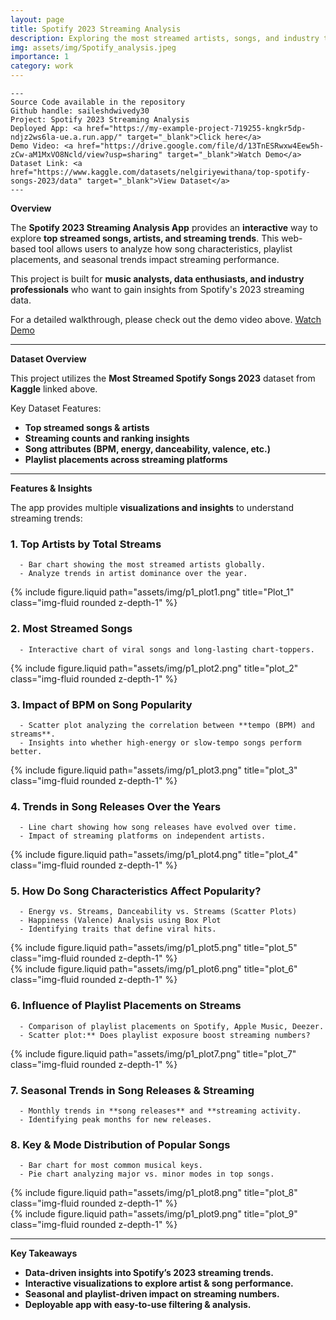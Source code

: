 ```yaml
---
layout: page
title: Spotify 2023 Streaming Analysis
description: Exploring the most streamed artists, songs, and industry trends of 2023 through interactive data visualization.
img: assets/img/Spotify_analysis.jpeg
importance: 1
category: work
---
```


    ---
    Source Code available in the repository
    Github handle: saileshdwivedy30
    Project: Spotify 2023 Streaming Analysis
    Deployed App: <a href="https://my-example-project-719255-kngkr5dp-ndjz2ws6la-ue.a.run.app/" target="_blank">Click here</a>
    Demo Video: <a href="https://drive.google.com/file/d/13TnESRwxw4Eew5h-zCw-aM1MxVO8Ncld/view?usp=sharing" target="_blank">Watch Demo</a>  
    Dataset Link: <a href="https://www.kaggle.com/datasets/nelgiriyewithana/top-spotify-songs-2023/data" target="_blank">View Dataset</a>
    ---

**Overview**

The **Spotify 2023 Streaming Analysis App** provides an **interactive** way to explore **top streamed songs, artists, and streaming trends**. This web-based tool allows users to analyze how song characteristics, playlist placements, and seasonal trends impact streaming performance.

This project is built for **music analysts, data enthusiasts, and industry professionals** who want to gain insights from Spotify's 2023 streaming data.

For a detailed walkthrough, please check out the demo video above. <a href="https://drive.google.com/file/d/13TnESRwxw4Eew5h-zCw-aM1MxVO8Ncld/view?usp=sharing" target="_blank">Watch Demo</a>

---

**Dataset Overview**

This project utilizes the **Most Streamed Spotify Songs 2023** dataset from **Kaggle** linked above.

Key Dataset Features:

   - **Top streamed songs & artists**
   - **Streaming counts and ranking insights**
   - **Song attributes (BPM, energy, danceability, valence, etc.)**
   - **Playlist placements across streaming platforms**

---

**Features & Insights**

The app provides multiple **visualizations and insights** to understand streaming trends:

### 1. **Top Artists by Total Streams**

      - Bar chart showing the most streamed artists globally.
      - Analyze trends in artist dominance over the year.

<div class="row">
    <div class="col-sm mt-3 mt-md-0">
        {% include figure.liquid path="assets/img/p1_plot1.png" title="Plot_1" class="img-fluid rounded z-depth-1" %}
    </div>
</div>

### 2. **Most Streamed Songs**

      - Interactive chart of viral songs and long-lasting chart-toppers.
  
<div class="row">
    <div class="col-sm mt-3 mt-md-0">
        {% include figure.liquid path="assets/img/p1_plot2.png" title="plot_2" class="img-fluid rounded z-depth-1" %}
    </div>
</div>

###   3. **Impact of BPM on Song Popularity**

      - Scatter plot analyzing the correlation between **tempo (BPM) and streams**.
      - Insights into whether high-energy or slow-tempo songs perform better.

<div class="row">
    <div class="col-sm mt-3 mt-md-0">
        {% include figure.liquid path="assets/img/p1_plot3.png" title="plot_3" class="img-fluid rounded z-depth-1" %}
    </div>
</div>

### 4. **Trends in Song Releases Over the Years**

      - Line chart showing how song releases have evolved over time.
      - Impact of streaming platforms on independent artists.

<div class="row">
    <div class="col-sm mt-3 mt-md-0">
        {% include figure.liquid path="assets/img/p1_plot4.png" title="plot_4" class="img-fluid rounded z-depth-1" %}
    </div>
</div>

### 5. **How Do Song Characteristics Affect Popularity?**

      - Energy vs. Streams, Danceability vs. Streams (Scatter Plots)
      - Happiness (Valence) Analysis using Box Plot
      - Identifying traits that define viral hits.
  
<div class="row">
    <div class="col-sm mt-3 mt-md-0">
        {% include figure.liquid path="assets/img/p1_plot5.png" title="plot_5" class="img-fluid rounded z-depth-1" %}
    </div>
</div>

   
<div class="row">
     <div class="col-sm mt-3 mt-md-0">
         {% include figure.liquid path="assets/img/p1_plot6.png" title="plot_6" class="img-fluid rounded z-depth-1" %}
     </div>
</div>

### 6. **Influence of Playlist Placements on Streams**

      - Comparison of playlist placements on Spotify, Apple Music, Deezer.
      - Scatter plot:** Does playlist exposure boost streaming numbers?

<div class="row">
    <div class="col-sm mt-3 mt-md-0">
        {% include figure.liquid path="assets/img/p1_plot7.png" title="plot_7" class="img-fluid rounded z-depth-1" %}
    </div>
</div>



### 7. **Seasonal Trends in Song Releases & Streaming**

      - Monthly trends in **song releases** and **streaming activity.
      - Identifying peak months for new releases.

### 8. **Key & Mode Distribution of Popular Songs**

      - Bar chart for most common musical keys.
      - Pie chart analyzing major vs. minor modes in top songs.

<div class="row">
     <div class="col-sm mt-3 mt-md-0">
         {% include figure.liquid path="assets/img/p1_plot8.png" title="plot_8" class="img-fluid rounded z-depth-1" %}
     </div>
</div>

<div class="row">
     <div class="col-sm mt-3 mt-md-0">
         {% include figure.liquid path="assets/img/p1_plot9.png" title="plot_9" class="img-fluid rounded z-depth-1" %}
     </div>
</div>

---

**Key Takeaways**

- **Data-driven insights into Spotify’s 2023 streaming trends.**
- **Interactive visualizations to explore artist & song performance.**
- **Seasonal and playlist-driven impact on streaming numbers.**
- **Deployable app with easy-to-use filtering & analysis.**

